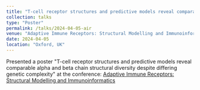 ```yaml
---
title: "T-cell receptor structures and predictive models reveal comparable alpha and beta chain structural diversity despite differing genetic complexity"
collection: talks
type: "Poster"
permalink: /talks/2024-04-05-air
venue: "Adaptive Immune Receptors: Structural Modelling and Immunoinformatics"
date: 2024-04-05
location: "Oxford, UK"
---
```


Presented a poster "T-cell receptor structures and predictive models reveal comparable alpha and beta chain structural diversity despite differing genetic complexity" at the conference: [Adaptive Immune Receptors: Structural Modelling and Immunoinformatics](https://ukqsar.org/index.php/2024/02/14/adaptive-immune-receptors-structural-modelling-and-immunoinformatics-conference/)
